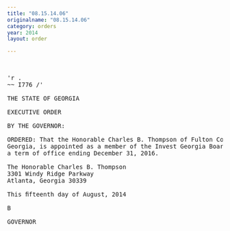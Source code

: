 ```yaml
---
title: "08.15.14.06"
originalname: "08.15.14.06"
category: orders
year: 2014
layout: order

---
```

<pre>
 

'r . 
~~ I776 /'

THE STATE OF GEORGIA

EXECUTIVE ORDER

BY THE GOVERNOR:

ORDERED: That the Honorable Charles B. Thompson of Fulton County,
Georgia, is appointed as a member of the Invest Georgia Board, for
a term of office ending December 31, 2016.

The Honorable Charles B. Thompson
3301 Windy Ridge Parkway
Atlanta, Georgia 30339

This ﬁfteenth day of August, 2014

B

GOVERNOR

</pre>
